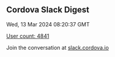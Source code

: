 ## Cordova Slack Digest
Wed, 13 Mar 2024 08:20:37 GMT

[User count: 4841](https://cordova.slack.com/)


Join the conversation at [slack.cordova.io](http://slack.cordova.io/)
